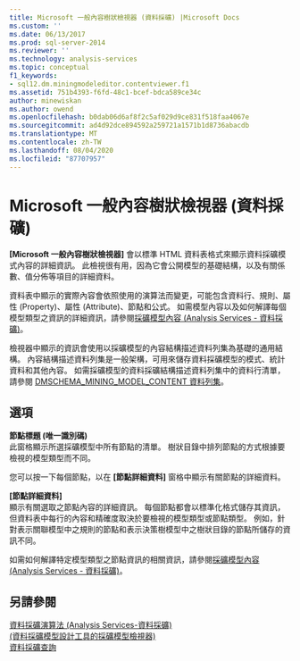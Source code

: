 ```yaml
---
title: Microsoft 一般內容樹狀檢視器 (資料採礦) |Microsoft Docs
ms.custom: ''
ms.date: 06/13/2017
ms.prod: sql-server-2014
ms.reviewer: ''
ms.technology: analysis-services
ms.topic: conceptual
f1_keywords:
- sql12.dm.miningmodeleditor.contentviewer.f1
ms.assetid: 751b4393-f6fd-48c1-bcef-bdca589ce34c
author: minewiskan
ms.author: owend
ms.openlocfilehash: b0dab06d6af8f2c5af029d9ce831f518faa4067e
ms.sourcegitcommit: ad4d92dce894592a259721a1571b1d8736abacdb
ms.translationtype: MT
ms.contentlocale: zh-TW
ms.lasthandoff: 08/04/2020
ms.locfileid: "87707957"
---
```

# <a name="microsoft-generic-content-tree-viewer-data-mining"></a>Microsoft 一般內容樹狀檢視器 (資料採礦)
  **[Microsoft 一般內容樹狀檢視器]** 會以標準 HTML 資料表格式來顯示資料採礦模式內容的詳細資訊。 此檢視很有用，因為它會公開模型的基礎結構，以及有關係數、值分佈等項目的詳細資料。  
  
 資料表中顯示的實際內容會依照使用的演算法而變更，可能包含資料行、規則、屬性 (Property)、屬性 (Attribute)、節點和公式。 如需模型內容以及如何解譯每個模型類型之資訊的詳細資訊，請參閱[採礦模型內容 &#40;Analysis Services - 資料採礦&#41;](data-mining/mining-model-content-analysis-services-data-mining.md)。  
  
 檢視器中顯示的資訊會使用以採礦模型的內容結構描述資料列集為基礎的通用結構。 內容結構描述資料列集是一般架構，可用來儲存資料採礦模型的模式、統計資料和其他內容。 如需採礦模型的資料採礦結構描述資料列集中的資料行清單，請參閱 [DMSCHEMA_MINING_MODEL_CONTENT 資料列集](https://docs.microsoft.com/bi-reference/schema-rowsets/data-mining/dmschema-mining-model-content-rowset)。  
  
## <a name="options"></a>選項  
 **節點標題 (唯一識別碼)**  
 此窗格顯示所選採礦模型中所有節點的清單。 樹狀目錄中排列節點的方式根據要檢視的模型類型而不同。  
  
 您可以按一下每個節點，以在 **[節點詳細資料]** 窗格中顯示有關節點的詳細資料。  
  
 **[節點詳細資料]**  
 顯示有關選取之節點內容的詳細資訊。 每個節點都會以標準化格式儲存其資訊，但資料表中每行的內容和精確度取決於要檢視的模型類型或節點類型。 例如，針對表示關聯模型中之規則的節點和表示決策樹模型中之樹狀目錄的節點所儲存的資訊不同。  
  
 如需如何解譯特定模型類型之節點資訊的相關資訊，請參閱[採礦模型內容 &#40;Analysis Services - 資料採礦&#41;](data-mining/mining-model-content-analysis-services-data-mining.md)。  
  
## <a name="see-also"></a>另請參閱  
 [資料採礦演算法 &#40;Analysis Services-資料採礦&#41;](data-mining/data-mining-algorithms-analysis-services-data-mining.md)   
 [&#40;資料採礦模型設計工具的採礦模型檢視器&#41;](mining-model-viewers-data-mining-model-designer.md)   
 [資料採礦查詢](data-mining/data-mining-queries.md)  
  
  

